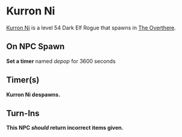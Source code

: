 # Kurron Ni



[Kurron Ni](/npc/93006) is a level 54 Dark Elf Rogue that spawns in [The Overthere](/zone/93).




## On NPC Spawn

**Set a timer** named *depop* for 3600 seconds


## Timer(s)

**Kurron Ni despawns.**


## Turn-Ins



**This NPC *should* return incorrect items given.**
